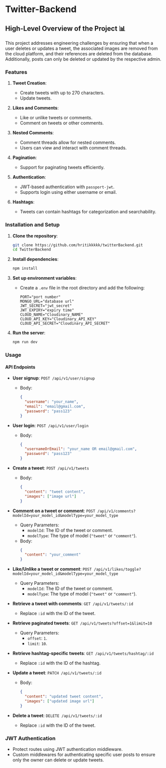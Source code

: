 # Twitter-Backend

## High-Level Overview of the Project 📊

This project addresses engineering challenges by ensuring that when a user deletes or updates a tweet, the associated images are removed from the cloud platform, and their references are deleted from the database. Additionally, posts can only be deleted or updated by the respective admin.

### Features

1. **Tweet Creation**: 
   - Create tweets with up to 270 characters.
   - Update tweets.

2. **Likes and Comments**:
   - Like or unlike tweets or comments.
   - Comment on tweets or other comments.

3. **Nested Comments**:
   - Comment threads allow for nested comments.
   - Users can view and interact with comment threads.

4. **Pagination**:
   - Support for paginating tweets efficiently.

5. **Authentication**:
   - JWT-based authentication with `passport-jwt`.
   - Supports login using either username or email.

6. **Hashtags**:
   - Tweets can contain hashtags for categorization and searchability.

### Installation and Setup

1. **Clone the repository**:
   ```sh
   git clone https://github.com/hritikkkkk/twitterBackend.git
   cd TwitterBackend
   ```

2. **Install dependencies**:
   ```sh
   npm install
   ```

3. **Set up environment variables**:
   - Create a `.env` file in the root directory and add the following:
     ```env
     PORT="port number"
     MONGO_URL="database url"
     JWT_SECRET="jwt_secret"
     JWT_EXPIRY="expiry time"
     CLOUD_NAME="Cloudinary_NAME"
     CLOUD_API_KEY="Cloudinary_API_KEY"
     CLOUD_API_SECRET="Cloudinary_API_SECRET"
     ```

4. **Run the server**:
   ```sh
   npm run dev
   ```

### Usage

#### API Endpoints

- **User signup**: `POST /api/v1/user/signup`
  - Body: 
    ```json
    { 
      "username": "your_name",
      "email": "email@gmail.com",
      "password": "pass123"
    }
    ```

- **User login**: `POST /api/v1/user/login`
  - Body: 
    ```json
    {
      "usernameOrEmail": "your_name OR email@gmail.com",
      "password": "pass123"
    }
    ```

- **Create a tweet**: `POST /api/v1/tweets`
  - Body: 
    ```json
    { 
      "content": "tweet content",
      "images": ["image url"]
    }
    ```

- **Comment on a tweet or comment**: `POST /api/v1/comments?modelId=your_model_id&modelType=your_model_type`
  - Query Parameters:
    - `modelId`: The ID of the tweet or comment.
    - `modelType`: The type of model (`"tweet"` or `"comment"`).
  - Body: 
    ```json
    { 
      "content": "your_comment"
    }
    ```

- **Like/Unlike a tweet or comment**: `POST /api/v1/likes/toggle?modelId=your_model_id&modelType=your_model_type`
  - Query Parameters:
    - `modelId`: The ID of the tweet or comment.
    - `modelType`: The type of model (`"tweet"` or `"comment"`).

- **Retrieve a tweet with comments**: `GET /api/v1/tweets/:id`
  - Replace `:id` with the ID of the tweet.

- **Retrieve paginated tweets**: `GET /api/v1/tweets?offset=1&limit=10`
  - Query Parameters:
    - `offset`: `1`.
    - `limit`: `10`.

- **Retrieve hashtag-specific tweets**: `GET /api/v1/tweets/hashtag/:id`
  - Replace `:id` with the ID of the hashtag.

- **Update a tweet**: `PATCH /api/v1/tweets/:id`
  - Body: 
    ```json
    { 
      "content": "updated tweet content",
      "images": ["updated image url"]
    }
    ```

- **Delete a tweet**: `DELETE /api/v1/tweets/:id`
  - Replace `:id` with the ID of the tweet.

### JWT Authentication

- Protect routes using JWT authentication middleware.
- Custom middlewares for authenticating specific user posts to ensure only the owner can delete or update tweets.







